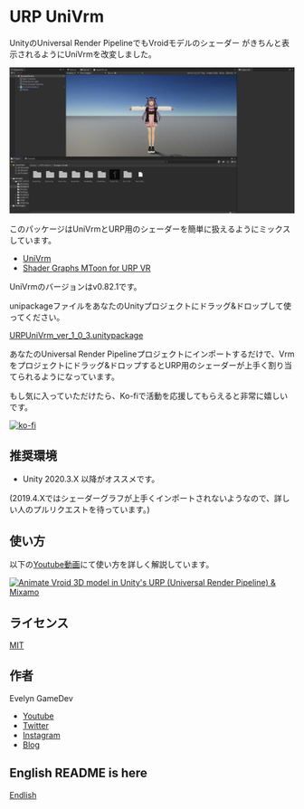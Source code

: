 # URP UniVrm

UnityのUniversal Render PipelineでもVroidモデルのシェーダー がきちんと表示されるようにUniVrmを改変しました。

![demo scene](./demo.jpg)

このパッケージはUniVrmとURP用のシェーダーを簡単に扱えるようにミックスしています。

* [UniVrm](https://github.com/vrm-c/UniVRM)
* [Shader Graphs MToon for URP VR](https://github.com/simplestargame/ShaderGraphsMToonForURPVR)

UniVrmのバージョンはv0.82.1です。

unipackageファイルをあなたのUnityプロジェクトにドラッグ&ドロップして使ってください。

[URPUniVrm_ver_1_0_3.unitypackage](https://github.com/akihisaArchieSakai/URP-UniVrm/releases/tag/ver-1.0.3)

あなたのUniversal Render Pipelineプロジェクトにインポートするだけで、Vrmをプロジェクトにドラッグ&ドロップするとURP用のシェーダーが上手く割り当てられるようになっています。

もし気に入っていただけたら、Ko-fiで活動を応援してもらえると非常に嬉しいです。

[![ko-fi](https://ko-fi.com/img/githubbutton_sm.svg)](https://ko-fi.com/S6S52PWUR)

## 推奨環境

* Unity 2020.3.X 以降がオススメです。

(2019.4.Xではシェーダーグラフが上手くインポートされないようなので、詳しい人のプルリクエストを待っています。)

## 使い方

以下の[Youtube動画](http://www.youtube.com/watch?v=QSpa_vyYA1Q)にて使い方を詳しく解説しています。

[![Animate Vroid 3D model in Unity's URP (Universal Render Pipeline) & Mixamo](https://img.youtube.com/vi/QSpa_vyYA1Q/0.jpg)](http://www.youtube.com/watch?v=QSpa_vyYA1Q)

## ライセンス

[MIT](./LICENSE.txt)

## 作者

Evelyn GameDev

* [Youtube](https://www.youtube.com/c/EvelynGameDev)
* [Twitter](https://twitter.com/ArchieSakai)
* [Instagram](https://www.instagram.com/evelyn_gamedev/)
* [Blog](https://gamedev.soarhap.com/)

## English README is here

[Endlish](./README.md)
